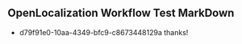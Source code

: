 ## OpenLocalization Workflow Test MarkDown
* d79f91e0-10aa-4349-bfc9-c8673448129a 
thanks!<!--HONumber=Mar16_HO3-->
